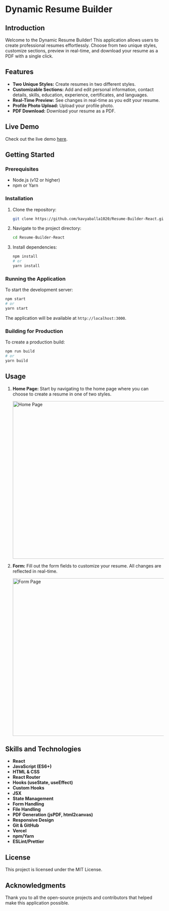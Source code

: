 # Dynamic Resume Builder

## Introduction

Welcome to the Dynamic Resume Builder! This application allows users to create professional resumes effortlessly. Choose from two unique styles, customize sections, preview in real-time, and download your resume as a PDF with a single click.

## Features

- **Two Unique Styles:** Create resumes in two different styles.
- **Customizable Sections:** Add and edit personal information, contact details, skills, education, experience, certificates, and languages.
- **Real-Time Preview:** See changes in real-time as you edit your resume.
- **Profile Photo Upload:** Upload your profile photo.
- **PDF Download:** Download your resume as a PDF.

## Live Demo

Check out the live demo [here](https://rb-react.vercel.app/).


## Getting Started

### Prerequisites

- Node.js (v12 or higher)
- npm or Yarn

### Installation

1. Clone the repository:
   ```bash
   git clone https://github.com/kavyaballa1020/Resume-Builder-React.git
   ```
2. Navigate to the project directory:
   ```bash
   cd Resume-Builder-React
   ```
3. Install dependencies:
   ```bash
   npm install
   # or
   yarn install
   ```

### Running the Application

To start the development server:
```bash
npm start
# or
yarn start
```

The application will be available at `http://localhost:3000`.

### Building for Production

To create a production build:
```bash
npm run build
# or
yarn build
```

## Usage

1. **Home Page:** Start by navigating to the home page where you can choose to create a resume in one of two styles.
   
   <img src="src/components/screenshots/Resume1.jpg" alt="Home Page" width="500">
2. **Form:** Fill out the form fields to customize your resume. All changes are reflected in real-time.
   
   <img src="src/components/screenshots/Resume2.jpg" alt="Form Page" width="500">

## Skills and Technologies

- **React**
- **JavaScript (ES6+)**
- **HTML & CSS**
- **React Router**
- **Hooks (useState, useEffect)**
- **Custom Hooks**
- **JSX**
- **State Management**
- **Form Handling**
- **File Handling**
- **PDF Generation (jsPDF, html2canvas)**
- **Responsive Design**
- **Git & GitHub**
- **Vercel**
- **npm/Yarn**
- **ESLint/Prettier**

## License

This project is licensed under the MIT License.

## Acknowledgments

Thank you to all the open-source projects and contributors that helped make this application possible.
